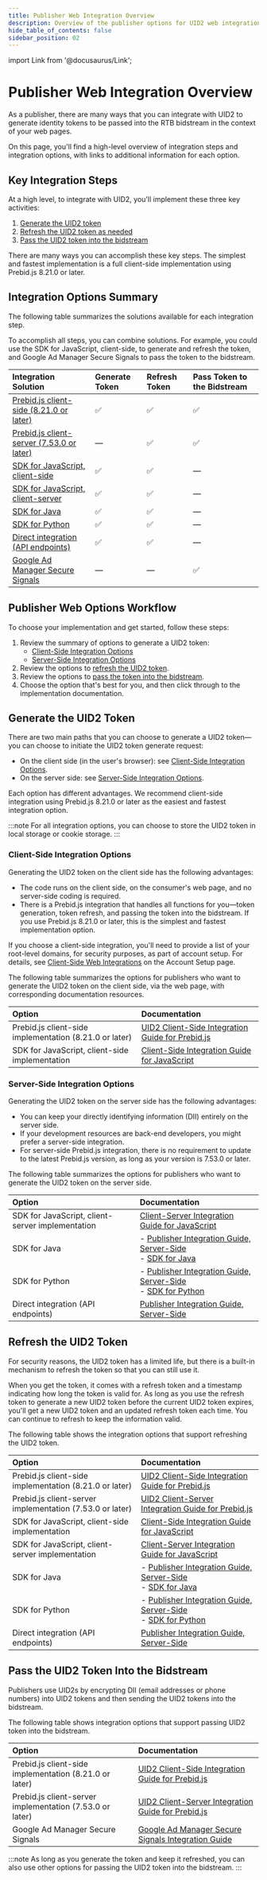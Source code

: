 ```yaml
---
title: Publisher Web Integration Overview
description: Overview of the publisher options for UID2 web integration.
hide_table_of_contents: false
sidebar_position: 02
---
```


import Link from '@docusaurus/Link';

# Publisher Web Integration Overview

As a publisher, there are many ways that you can integrate with UID2 to generate identity tokens to be passed into the RTB <Link href="../ref-info/glossary-uid#gl-bidstream">bidstream</Link> in the context of your web pages.

On this page, you'll find a high-level overview of integration steps and integration options, with links to additional information for each option.

## Key Integration Steps

At a high level, to integrate with UID2, you'll implement these three key activities:

1. [Generate the UID2 token](#generate-the-uid2-token)
1. [Refresh the UID2 token as needed](#refresh-the-uid2-token)
1. [Pass the UID2 token into the bidstream](#pass-the-uid2-token-into-the-bidstream)

There are many ways you can accomplish these key steps. The simplest and fastest implementation is a full client-side implementation using Prebid.js 8.21.0 or later.

## Integration Options Summary

The following table summarizes the solutions available for each integration step.

To accomplish all steps, you can combine solutions. For example, you could use the SDK for JavaScript, client-side, to generate and refresh the token, and Google Ad Manager Secure Signals to pass the token to the bidstream.

| Integration Solution | Generate Token | Refresh Token |Pass Token to the Bidstream |
| :--- | :--- | :--- | :--- |
| [Prebid.js client-side (8.21.0 or later)](integration-prebid-client-side.md) | &#9989; | &#9989; | &#9989; |
| [Prebid.js client-server (7.53.0 or later)](integration-prebid-client-server.md) | &#8212; | &#9989; | &#9989; |
| [SDK for JavaScript, client-side](integration-javascript-client-side.md) | &#9989; | &#9989; | &#8212; |
| [SDK for JavaScript, client-server](integration-javascript-client-server.md) | &#9989; | &#9989; | &#8212; |
| [SDK for Java](../sdks/sdk-ref-java.md) | &#9989; | &#9989; | &#8212; |
| [SDK for Python](../sdks/sdk-ref-python.md) | &#9989; | &#9989; | &#8212; |
| [Direct integration (API endpoints)](integration-publisher-server-side.md) | &#9989; | &#9989; | &#8212; |
| [Google Ad Manager Secure Signals](integration-google-ss.md) | &#8212; | &#8212; | &#9989; |

<!-- &#9989; = Supported | &#8212; = Not Supported -->

## Publisher Web Options Workflow

To choose your implementation and get started, follow these steps:

1. Review the summary of options to generate a UID2 token:
   - [Client-Side Integration Options](#client-side-integration-options)
   - [Server-Side Integration Options](#server-side-integration-options)
1. Review the options to [refresh the UID2 token](#refresh-the-uid2-token).
1. Review the options to [pass the token into the bidstream](#pass-the-uid2-token-into-the-bidstream).
1. Choose the option that's best for you, and then click through to the implementation documentation.

## Generate the UID2 Token

There are two main paths that you can choose to generate a UID2 token&#8212;you can choose to initiate the UID2 token generate request:

- On the client side (in the user's browser): see [Client-Side Integration Options](#client-side-integration-options).
- On the server side: see [Server-Side Integration Options](#server-side-integration-options).

Each option has different advantages. We recommend client-side integration using Prebid.js 8.21.0 or later as the easiest and fastest integration option.

:::note
For all integration options, you can choose to store the UID2 token in local storage or cookie storage.
:::

### Client-Side Integration Options

Generating the UID2 token on the client side has the following advantages:

- The code runs on the client side, on the consumer's web page, and no server-side coding is required.
- There is a Prebid.js integration that handles all functions for you&#8212;token generation, token refresh, and passing the token into the bidstream. If you use Prebid.js 8.21.0 or later, this is the simplest and fastest implementation option.

If you choose a client-side integration, you'll need to provide a list of your root-level domains, for security purposes, as part of account setup. For details, see [Client-Side Web Integrations](../getting-started/gs-account-setup.md#client-side-web-integrations) on the Account Setup page.

The following table summarizes the options for publishers who want to generate the UID2 token on the client side, via the web page, with corresponding documentation resources.

| Option | Documentation |
| :--- | :--- |
| Prebid.js client-side implementation (8.21.0 or later) | [UID2 Client-Side Integration Guide for Prebid.js](integration-prebid-client-side.md) |
| SDK for JavaScript, client-side implementation | [Client-Side Integration Guide for JavaScript](integration-javascript-client-side.md) |

### Server-Side Integration Options

Generating the UID2 token on the server side has the following advantages:

- You can keep your <Link href="../ref-info/glossary-uid#gl-dii">directly identifying information (DII)</Link> entirely on the server side.
- If your development resources are back-end developers, you might prefer a server-side integration.
- For server-side Prebid.js integration, there is no requirement to update to the latest Prebid.js version, as long as your version is 7.53.0 or later.

The following table summarizes the options for publishers who want to generate the UID2 token on the server side.

| Option | Documentation |
| :--- | :--- |
| SDK for JavaScript, client-server implementation | [Client-Server Integration Guide for JavaScript](integration-javascript-client-server.md) |
| SDK for Java | - [Publisher Integration Guide, Server-Side](integration-publisher-server-side.md)<br/>- [SDK for Java](../sdks/sdk-ref-java.md) |
| SDK for Python | - [Publisher Integration Guide, Server-Side](integration-publisher-server-side.md)<br/>- [SDK for Python](../sdks/sdk-ref-python.md)  |
| Direct integration (API endpoints) | [Publisher Integration Guide, Server-Side](integration-publisher-server-side.md) |

## Refresh the UID2 Token

For security reasons, the UID2 token has a limited life, but there is a built-in mechanism to refresh the token so that you can still use it.

When you get the token, it comes with a refresh token and a timestamp indicating how long the token is valid for. As long as you use the refresh token to generate a new UID2 token before the current UID2 token expires, you'll get a new UID2 token and an updated refresh token each time. You can continue to refresh to keep the information valid.

The following table shows the integration options that support refreshing the UID2 token.

| Option | Documentation |
| :--- | :--- |
| Prebid.js client-side implementation (8.21.0 or later) | [UID2 Client-Side Integration Guide for Prebid.js](integration-prebid-client-side.md) |
| Prebid.js client-server implementation (7.53.0 or later) | [UID2 Client-Server Integration Guide for Prebid.js](integration-prebid-client-server.md) |
| SDK for JavaScript, client-side implementation | [Client-Side Integration Guide for JavaScript](integration-javascript-client-side.md) |
| SDK for JavaScript, client-server implementation | [Client-Server Integration Guide for JavaScript](integration-javascript-client-server.md) |
| SDK for Java | - [Publisher Integration Guide, Server-Side](integration-publisher-server-side.md)<br/>- [SDK for Java](../sdks/sdk-ref-java.md) |
| SDK for Python | - [Publisher Integration Guide, Server-Side](integration-publisher-server-side.md)<br/>- [SDK for Python](../sdks/sdk-ref-python.md)  |
| Direct integration (API endpoints) | [Publisher Integration Guide, Server-Side](integration-publisher-server-side.md) |

## Pass the UID2 Token Into the Bidstream

Publishers use UID2s by encrypting DII (email addresses or phone numbers) into UID2 tokens and then sending the UID2 tokens into the bidstream.

The following table shows integration options that support passing UID2 token into the bidstream.

| Option | Documentation |
| :--- | :--- |
| Prebid.js client-side implementation (8.21.0 or later) | [UID2 Client-Side Integration Guide for Prebid.js](integration-prebid-client-side.md) |
| Prebid.js client-server implementation (7.53.0 or later) | [UID2 Client-Server Integration Guide for Prebid.js](integration-prebid-client-server.md) |
| Google Ad Manager Secure Signals| [Google Ad Manager Secure Signals Integration Guide](integration-google-ss.md) |

:::note
As long as you generate the token and keep it refreshed, you can also use other options for passing the UID2 token into the bidstream.
:::
